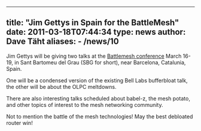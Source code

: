 
---
title: "Jim Gettys in Spain for the BattleMesh"
date: 2011-03-18T07:44:34
type: news
author: Dave Täht
aliases:
    - /news/10
---
Jim Gettys will be giving two talks at the [Battlemesh
conference](http://battlemesh.org/BattleMeshV4) March 16-19, in Sant
Bartomeu del Grau (SBG for short), near Barcelona, Catalunia, Spain.

One will be a condensed version of the existing Bell Labs bufferbloat
talk, the other will be about the OLPC meltdowns.

There are also interesting talks scheduled about babel-z, the mesh
potato, and other topics of interest to the mesh networking community.

Not to mention the battle of the mesh technologies! May the best
debloated router win!
